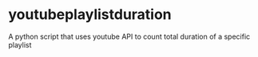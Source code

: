 # youtubeplaylistduration
A python script that uses youtube API to count total duration of a specific playlist  
